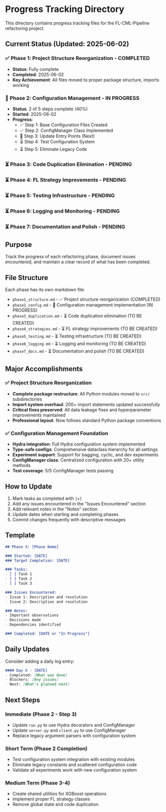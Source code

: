 # Progress Tracking Directory

This directory contains progress tracking files for the FL-CML-Pipeline refactoring project.

## Current Status (Updated: 2025-06-02)

### ✅ Phase 1: Project Structure Reorganization - **COMPLETED** 
- **Status**: Fully complete
- **Completed**: 2025-06-02
- **Key Achievement**: All files moved to proper package structure, imports working

### 🔄 Phase 2: Configuration Management - **IN PROGRESS** 
- **Status**: 2 of 5 steps complete (40%)
- **Started**: 2025-06-02
- **Progress**: 
  - ✅ Step 1: Base Configuration Files Created
  - ✅ Step 2: ConfigManager Class Implemented
  - 🔄 Step 3: Update Entry Points (Next)
  - ⏳ Step 4: Test Configuration System
  - ⏳ Step 5: Eliminate Legacy Code

### ⏳ Phase 3: Code Duplication Elimination - **PENDING**
### ⏳ Phase 4: FL Strategy Improvements - **PENDING**  
### ⏳ Phase 5: Testing Infrastructure - **PENDING**
### ⏳ Phase 6: Logging and Monitoring - **PENDING**
### ⏳ Phase 7: Documentation and Polish - **PENDING**

## Purpose

Track the progress of each refactoring phase, document issues encountered, and maintain a clear record of what has been completed.

## File Structure

Each phase has its own markdown file:
- `phase1_structure.md` - ✅ Project structure reorganization (COMPLETED)
- `phase2_config.md` - 🔄 Configuration management implementation (IN PROGRESS)
- `phase3_duplication.md` - ⏳ Code duplication elimination (TO BE CREATED)
- `phase4_strategies.md` - ⏳ FL strategy improvements (TO BE CREATED)
- `phase5_testing.md` - ⏳ Testing infrastructure (TO BE CREATED)
- `phase6_logging.md` - ⏳ Logging and monitoring (TO BE CREATED)
- `phase7_docs.md` - ⏳ Documentation and polish (TO BE CREATED)

## Major Accomplishments

### ✅ Project Structure Reorganization
- **Complete package restructure**: All Python modules moved to `src/` subdirectories
- **Import system overhaul**: 200+ import statements updated successfully
- **Critical fixes preserved**: All data leakage fixes and hyperparameter improvements maintained
- **Professional layout**: Now follows standard Python package conventions

### ✅ Configuration Management Foundation
- **Hydra integration**: Full Hydra configuration system implemented
- **Type-safe configs**: Comprehensive dataclass hierarchy for all settings
- **Experiment support**: Support for bagging, cyclic, and dev experiments
- **ConfigManager class**: Centralized configuration with 20+ utility methods
- **Test coverage**: 5/5 ConfigManager tests passing

## How to Update

1. Mark tasks as completed with `[x]`
2. Add any issues encountered in the "Issues Encountered" section
3. Add relevant notes in the "Notes" section
4. Update dates when starting and completing phases
5. Commit changes frequently with descriptive messages

## Template

```markdown
## Phase X: [Phase Name]

### Started: [DATE]
### Target Completion: [DATE]

### Tasks:
- [ ] Task 1
- [ ] Task 2
- [ ] Task 3

### Issues Encountered:
- Issue 1: Description and resolution
- Issue 2: Description and resolution

### Notes:
- Important observations
- Decisions made
- Dependencies identified

### Completed: [DATE or "In Progress"]
```

## Daily Updates

Consider adding a daily log entry:
```markdown
#### Day X - [DATE]
- Completed: [What was done]
- Blockers: [Any issues]
- Next: [What's planned next]
```

## Next Steps

### Immediate (Phase 2 - Step 3)
- Update `run.py` to use Hydra decorators and ConfigManager
- Update `server.py` and `client.py` to use ConfigManager  
- Replace legacy argument parsers with configuration system

### Short Term (Phase 2 Completion)
- Test configuration system integration with existing modules
- Eliminate legacy constants and scattered configuration code
- Validate all experiments work with new configuration system

### Medium Term (Phase 3-4)
- Create shared utilities for XGBoost operations
- Implement proper FL strategy classes
- Remove global state and code duplication 